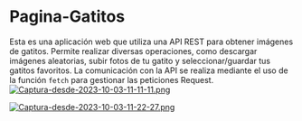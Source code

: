 # Pagina-Gatitos
Esta es una aplicación web que utiliza una API REST para obtener imágenes de gatitos. Permite realizar diversas operaciones, como descargar imágenes aleatorias, subir fotos de tu gatito y seleccionar/guardar tus gatitos favoritos. La comunicación con la API se realiza mediante el uso de la función `fetch` para gestionar las peticiones Request.
[![Captura-desde-2023-10-03-11-11-11.png](https://i.postimg.cc/bY146z6m/Captura-desde-2023-10-03-11-11-11.png)](https://postimg.cc/w3TWMdYN)

[![Captura-desde-2023-10-03-11-22-27.png](https://i.postimg.cc/L5zXXr3m/Captura-desde-2023-10-03-11-22-27.png)](https://postimg.cc/JHzmYYFF)
